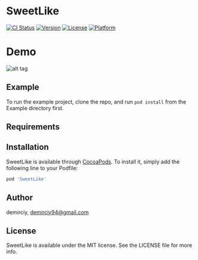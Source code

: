 # SweetLike

[![CI Status](https://img.shields.io/travis/demirciy/SweetLike.svg?style=flat)](https://travis-ci.org/demirciy/SweetLike)
[![Version](https://img.shields.io/cocoapods/v/SweetLike.svg?style=flat)](https://cocoapods.org/pods/SweetLike)
[![License](https://img.shields.io/cocoapods/l/SweetLike.svg?style=flat)](https://cocoapods.org/pods/SweetLike)
[![Platform](https://img.shields.io/cocoapods/p/SweetLike.svg?style=flat)](https://cocoapods.org/pods/SweetLike)

# Demo

![alt tag](https://media.giphy.com/media/UWc65S9RjZL3DE399c/giphy.gif)

## Example

To run the example project, clone the repo, and run `pod install` from the Example directory first.

## Requirements

## Installation

SweetLike is available through [CocoaPods](https://cocoapods.org). To install
it, simply add the following line to your Podfile:

```ruby
pod 'SweetLike'
```

## Author

demirciy, demirciy94@gmail.com

## License

SweetLike is available under the MIT license. See the LICENSE file for more info.
